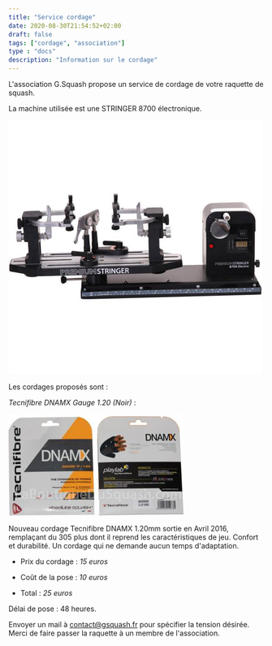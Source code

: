 ```yaml
---
title: "Service cordage"
date: 2020-08-30T21:54:52+02:00
draft: false
tags: ["cordage", "association"]
type : "docs"
description: "Information sur le cordage"
---
```


L'association G.Squash propose un service de cordage de votre raquette de squash.

La machine utilisée est une STRINGER 8700 électronique.

![Machine à corder](../../images/machine_cordage.jpg)

Les cordages proposés sont :

*Tecnifibre DNAMX Gauge 1.20 (Noir)* :

![cordage](../../images/cordage-squash-tecnifibre-dnamx.jpg)

Nouveau cordage Tecnifibre DNAMX 1.20mm sortie en Avril 2016, remplaçant du 305 plus dont il reprend les caractéristiques de jeu. Confort et durabilité. Un cordage qui ne demande aucun temps d'adaptation.

- Prix du cordage : *15 euros*

- Coût de la pose : *10 euros*

- Total : *25 euros*

Délai de pose : 48 heures.

Envoyer un mail à contact@gsquash.fr pour spécifier la tension désirée. Merci de faire passer la raquette à un membre de l'association.
